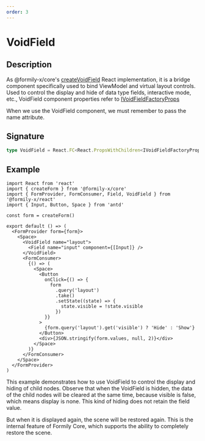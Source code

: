 ```yaml
---
order: 3
---
```


# VoidField

## Description

As @formily-x/core's [createVoidField](https://core.formilyjs.org/api/models/form#createvoidfield) React implementation, it is a bridge component specifically used to bind ViewModel and virtual layout controls. Used to control the display and hide of data type fields, interactive mode, etc., VoidField component properties refer to [IVoidFieldFactoryProps](https://core.formilyjs.org/api/models/form#ivoidfieldfactoryprops)

<Alert>
When we use the VoidField component, we must remember to pass the name attribute.
</Alert>

## Signature

```ts
type VoidField = React.FC<React.PropsWithChildren<IVoidFieldFactoryProps>>
```

## Example

```tsx
import React from 'react'
import { createForm } from '@formily-x/core'
import { FormProvider, FormConsumer, Field, VoidField } from '@formily-x/react'
import { Input, Button, Space } from 'antd'

const form = createForm()

export default () => (
  <FormProvider form={form}>
    <Space>
      <VoidField name="layout">
        <Field name="input" component={[Input]} />
      </VoidField>
      <FormConsumer>
        {() => (
          <Space>
            <Button
              onClick={() => {
                form
                  .query('layout')
                  .take()
                  .setState((state) => {
                    state.visible = !state.visible
                  })
              }}
            >
              {form.query('layout').get('visible') ? 'Hide' : 'Show'}
            </Button>
            <div>{JSON.stringify(form.values, null, 2)}</div>
          </Space>
        )}
      </FormConsumer>
    </Space>
  </FormProvider>
)
```

This example demonstrates how to use VoidField to control the display and hiding of child nodes. Observe that when the VoidField is hidden, the data of the child nodes will be cleared at the same time, because visible is false, which means display is none. This kind of hiding does not retain the field value.

But when it is displayed again, the scene will be restored again. This is the internal feature of Formily Core, which supports the ability to completely restore the scene.
